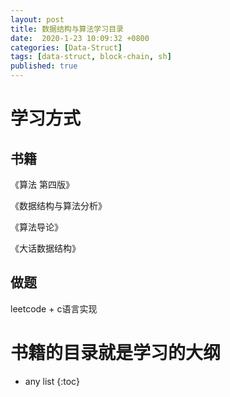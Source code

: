 ```yaml
---
layout: post
title: 数据结构与算法学习目录
date:  2020-1-23 10:09:32 +0800
categories: [Data-Struct]
tags: [data-struct, block-chain, sh]
published: true
---
```


# 学习方式

## 书籍

《算法 第四版》  

《数据结构与算法分析》   

《算法导论》 

《大话数据结构》   

## 做题

leetcode + c语言实现


# 书籍的目录就是学习的大纲



* any list
{:toc}